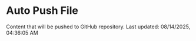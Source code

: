 # Auto Push File

Content that will be pushed to GitHub repository.
Last updated: 08/14/2025, 04:36:05 AM
